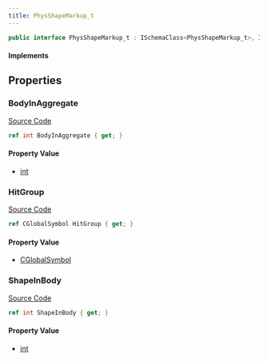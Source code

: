 ```yaml
---
title: PhysShapeMarkup_t
---
```


```csharp
public interface PhysShapeMarkup_t : ISchemaClass<PhysShapeMarkup_t>, ISchemaField, ISchemaClass, INativeHandle
```

#### Implements

## Properties

### BodyInAggregate

[Source Code](https://github.com/swiftly-solution/swiftlys2/blob/main/managed/src/SwiftlyS2.Generated/Schemas/Interfaces/PhysShapeMarkup_t.cs#L17)

```csharp
ref int BodyInAggregate { get; }
```

#### Property Value

- [int](https://learn.microsoft.com/dotnet/api/system.int32)

### HitGroup

[Source Code](https://github.com/swiftly-solution/swiftlys2/blob/main/managed/src/SwiftlyS2.Generated/Schemas/Interfaces/PhysShapeMarkup_t.cs#L21)

```csharp
ref CGlobalSymbol HitGroup { get; }
```

#### Property Value

- [CGlobalSymbol](/docs/api/shared/natives/cglobalsymbol)

### ShapeInBody

[Source Code](https://github.com/swiftly-solution/swiftlys2/blob/main/managed/src/SwiftlyS2.Generated/Schemas/Interfaces/PhysShapeMarkup_t.cs#L19)

```csharp
ref int ShapeInBody { get; }
```

#### Property Value

- [int](https://learn.microsoft.com/dotnet/api/system.int32)


